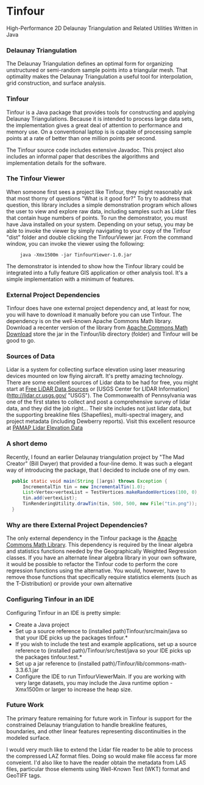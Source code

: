 Tinfour
========

High-Performance 2D Delaunay Triangulation and Related Utilities Written in Java


### Delaunay Triangulation ###
The Delaunay Triangulation defines an optimal form for organizing unstructured or semi-random
sample points into a triangular mesh. That optimality makes the Delaunay Triangulation
a useful tool for interpolation, grid construction, and surface analysis.

### Tinfour ###
Tinfour is a Java package that provides tools for constructing and applying
Delaunay Triangulations. Because it is intended to process large data sets,
the implementation gives a great deal of attention to performance and
memory use. On a conventional laptop is is capable of processing sample
points at a rate of better than one million points per second.

The Tinfour source code includes extensive Javadoc. This project also includes
an informal paper that describes the algorithms and implementation
details for the software.

### The Tinfour Viewer ###
When someone first sees a project like Tinfour, they might reasonably ask
that most thorny of questions "What is it good for?"  To try to address that question,
this library includes a simple demonstration program which allows the user to view
and explore raw data, including samples such as Lidar files that contain
huge numbers of points. To run the demonstrator, you must have Java installed
on your system.  Depending on your setup, you may be able to invoke the viewer
by simply navigating to your copy of the Tinfour "dist" folder and double clicking
the TinfourViewer jar.  From the command window, you can invoke the viewer
using the following:
```
     java -Xmx1500m -jar TinfourViewer-1.0.jar
```
The demonstrator is intended to show how the Tinfour library could be integrated
into a fully feature GIS application or other analysis tool. It's a simple
implementation with a minimum of features. 

### External Project Dependencies ###
Tinfour does have one external project dependency and, at least for now,
you will have to download it manually before you can use Tinfour.  The dependency
is on the well-known Apache Commons Math library.  Download a recenter version
of the library from
[Apache Commons Math Download](http://commons.apache.org/proper/commons-math/download_math.cgi "Apache Commons Math")
store the jar in the Tinfour/lib directory (folder) and Tinfour will be good to go.

### Sources of Data ###
Lidar is a system for collecting surface elevation using laser measuring devices
mounted on low flying aircraft. It's pretty amazing technology.
There are some excellent sources of Lidar data to be had for free, you might start at 
[Free LiDAR Data Sources](http://gisgeography.com/top-6-free-lidar-data-sources/ "Gis Geography")
or [USGS Center for LIDAR Information] (http://lidar.cr.usgs.gov/ "USGS").
The Commonwealth of Pennsylvania was one of the first states to collect and post
a comprehensive survey of lidar data, and they did the job right... Their site includes 
not just lidar data, but the supporting breakline files (Shapefiles), multi-spectral imagery,
and project metadata (including Dewberry reports). Visit this excellent resource at
[PAMAP Lidar Elevation Data]( http://www.dcnr.state.pa.us/topogeo/pamap/lidar/index.htm "PAMAP Lidar Elevation Data")

### A short demo ###
Recently, I found an earlier Delaunay triangulation project by "The Mad Creator" (Bill Dwyer)
that provided a four-line demo. It was such a elegant way of introducing the package,
that I decided to include one of my own.


```Java
  public static void main(String []args) throws Exception {
      IncrementalTin tin = new IncrementalTin(1.0);
      List<Vertex>vertexList = TestVertices.makeRandomVertices(100, 0);
      tin.add(vertexList);
      TinRenderingUtility.drawTin(tin, 500, 500, new File("tin.png"));
  }
``` 


### Why are there External Project Dependencies? ###
The only external dependency in the Tinfour package is the
[Apache Commons Math Library](https://commons.apache.org/proper/commons-math/).
This dependency is required by the linear algebra and statistics functions
needed by the Geographically Weighted Regression classes. If you have
an alternate linear algebra library in your own software, it would be
possible to refactor the Tinfour code to perform the core regression
functions using the alternative. You would, however, have to remove
those functions that specifically require statistics elements
(such as the T-Distribution) or provide your own alternative

### Configuring Tinfour in an IDE ###
Configuring Tinfour in an IDE is pretty simple:
 * Create a Java project
 * Set up a source reference to (installed path)Tinfour/src/main/java
   so that your IDE picks up the packages tinfour.*
 * If you wish to include the test and example applications, 
   set up a source reference to (installed path)/Tinfour/src/test/java
   so your IDE picks up the packages tinfour.test.*
 * Set up a jar reference to (installed path)/Tinfour/lib/commons-math-3.3.6.1.jar
 * Configure the IDE to run TinfourViewerMain.  If you are working with very
   large datasets, you may include the Java runtime option -Xmx1500m or larger
   to increase the heap size.
 
### Future Work ###
The primary feature remaining for future work in Tinfour is support
for the constrained Delaunay triangulation to handle breakline features,
boundaries, and other linear features representing discontinuities in
the modeled surface.

I would very much like to extend the Lidar file reader to be able
to process the compressed LAZ format files. Doing so would 
make file access far more conveient. I'd also like to have the
reader obtain the metadata from LAS files, particular those
elements using Well-Known Text (WKT) format and GeoTIFF tags.
